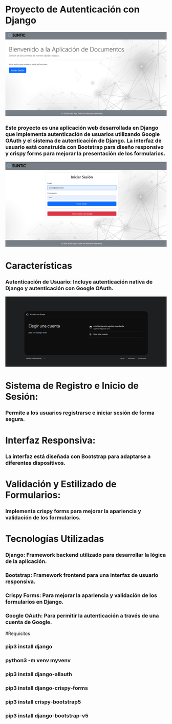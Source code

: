 
# Proyecto de Autenticación con Django

![image alt](https://github.com/jaykob07/Suntic/blob/8b529d60cbba8cf06adf03dc7583a8f7d0bbdf49/S1.png)

### Este proyecto es una aplicación web desarrollada en Django que implementa autenticación de usuarios utilizando Google OAuth y el sistema de autenticación de Django. La interfaz de usuario está construida con Bootstrap para diseño responsivo y crispy forms para mejorar la presentación de los formularios.

![image alt](https://github.com/jaykob07/Suntic/blob/74922b1dc1cb8aa98495d0d14da1035ed7a3576c/S2.png)

# Características

### Autenticación de Usuario: Incluye autenticación nativa de Django y autenticación con Google OAuth.

![image alt](https://github.com/jaykob07/Suntic/blob/98d546ab52d7de059798c42206e30db8f2d0a7e6/S6.png)

# Sistema de Registro e Inicio de Sesión: 
### Permite a los usuarios registrarse e iniciar sesión de forma segura.

# Interfaz Responsiva: 
### La interfaz está diseñada con Bootstrap para adaptarse a diferentes dispositivos.

# Validación y Estilizado de Formularios:
### Implementa crispy forms para mejorar la apariencia y validación de los formularios.

# Tecnologías Utilizadas

### Django: Framework backend utilizado para desarrollar la lógica de la aplicación.

### Bootstrap: Framework frontend para una interfaz de usuario responsiva.
### Crispy Forms: Para mejorar la apariencia y validación de los formularios en Django.
### Google OAuth: Para permitir la autenticación a través de una cuenta de Google.

#Requisitos

### pip3 install django
### python3 -m venv myvenv
### pip3 install django-allauth
### pip3 install django-crispy-forms
### pip3 install crispy-bootstrap5
### pip3 install django-bootstrap-v5

